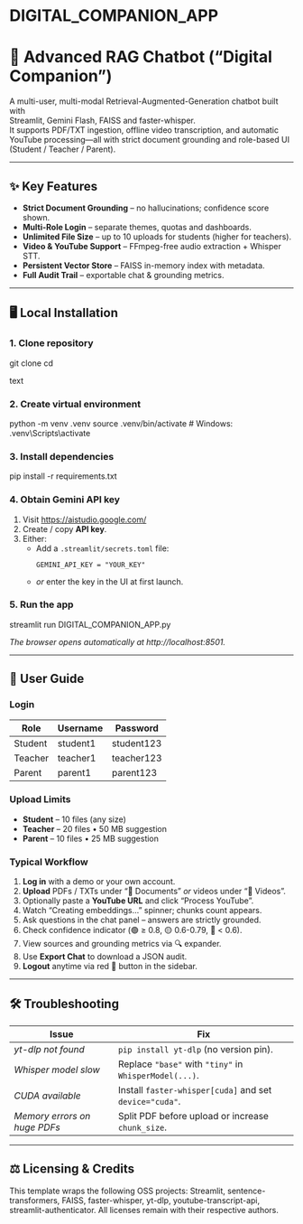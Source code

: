 # DIGITAL_COMPANION_APP
# 🧠 Advanced RAG Chatbot (“Digital Companion”)

A multi-user, multi-modal Retrieval-Augmented-Generation chatbot built with  
Streamlit, Gemini Flash, FAISS and faster-whisper.  
It supports PDF/TXT ingestion, offline video transcription, and automatic
YouTube processing—all with strict document grounding and role-based UI
(Student / Teacher / Parent).

---

## ✨ Key Features
* **Strict Document Grounding** – no hallucinations; confidence score shown.  
* **Multi-Role Login** – separate themes, quotas and dashboards.  
* **Unlimited File Size** – up to 10 uploads for students (higher for teachers).  
* **Video & YouTube Support** – FFmpeg-free audio extraction + Whisper STT.  
* **Persistent Vector Store** – FAISS in-memory index with metadata.  
* **Full Audit Trail** – exportable chat & grounding metrics.

---

## 🖥️ Local Installation

### 1. Clone repository  
git clone <your-repo>
cd <your-repo>

text

### 2. Create virtual environment  
python -m venv .venv
source .venv/bin/activate # Windows: .venv\Scripts\activate

### 3. Install dependencies  
pip install -r requirements.txt

### 4. Obtain Gemini API key  
1. Visit https://aistudio.google.com/  
2. Create / copy **API key**.  
3. Either:  
   * Add a `.streamlit/secrets.toml` file:  
     ```
     GEMINI_API_KEY = "YOUR_KEY"
     ```  
   * _or_ enter the key in the UI at first launch.

### 5. Run the app  
streamlit run DIGITAL_COMPANION_APP.py

_The browser opens automatically at http://localhost:8501._

---

## 🚀 User Guide

### Login
| Role    | Username | Password   |
|---------|----------|------------|
| Student | student1 | student123 |
| Teacher | teacher1 | teacher123 |
| Parent  | parent1  | parent123  |

### Upload Limits  
* **Student** – 10 files (any size)  
* **Teacher** – 20 files • 50 MB suggestion  
* **Parent**  – 10 files • 25 MB suggestion  

### Typical Workflow
1. **Log in** with a demo or your own account.  
2. **Upload** PDFs / TXTs under “📄 Documents” _or_ videos under “🎥 Videos”.  
3. Optionally paste a **YouTube URL** and click “Process YouTube”.  
4. Watch “Creating embeddings…” spinner; chunks count appears.  
5. Ask questions in the chat panel – answers are strictly grounded.  
6. Check confidence indicator (🟢 ≥ 0.8, 🟡 0.6-0.79, 🔴 < 0.6).  
7. View sources and grounding metrics via 🔍 expander.  
8. Use **Export Chat** to download a JSON audit.  
9. **Logout** anytime via red 🚪 button in the sidebar.

---

## 🛠️ Troubleshooting

| Issue | Fix |
|-------|-----|
| *yt-dlp not found* | `pip install yt-dlp` (no version pin). |
| *Whisper model slow* | Replace `"base"` with `"tiny"` in `WhisperModel(...)`. |
| *CUDA available* | Install `faster-whisper[cuda]` and set `device="cuda"`. |
| *Memory errors on huge PDFs* | Split PDF before upload or increase `chunk_size`. |

---

## ⚖️ Licensing & Credits
This template wraps the following OSS projects: Streamlit, sentence-transformers,
FAISS, faster-whisper, yt-dlp, youtube-transcript-api, streamlit-authenticator.
All licenses remain with their respective authors.
